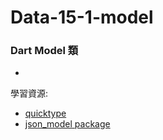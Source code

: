 # Data-15-1-model

### Dart Model 類

* 


學習資源:
* [quicktype](https://app.quicktype.io/)
* [json_model package](https://github.com/flutterchina/json_model/blob/master/README-ZH.md)
